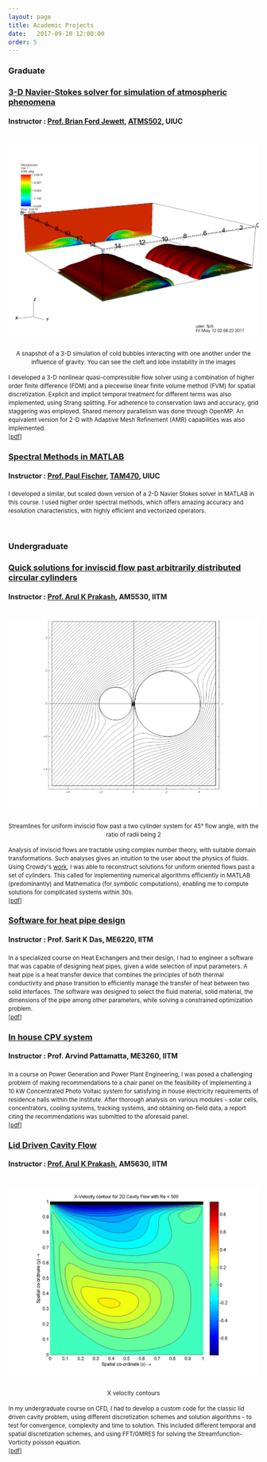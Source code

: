 ```yaml
---
layout: page 
title: Academic Projects 
date:   2017-09-10 12:00:00
order: 5
---
```


<h3> Graduate </h3>
<h3><u> 3-D Navier-Stokes solver for simulation of atmospheric phenomena </u></h3>
<h4> Instructor : <a href="https://www.atmos.illinois.edu/~bjewett/">Prof. Brian Ford Jewett</a>, <a href="https://www.atmos.illinois.edu/~bjewett/atms502.html">ATMS502</a>, UIUC </h4>
<h1 class="title"><img id="centerimg" src="/images/cleft.png"></h1><center><small>A snapshot of a 3-D simulation of cold bubbles interacting with one another under the influence of gravity. You can see the cleft and lobe instability in the images</small></center>
<p></p>
<p><small>	I developed a 3-D nonlinear quasi-compressible flow solver using a combination of higher order finite difference (FDM) and a piecewise linear finite volume method (FVM) for spatial discretization. Explicit and implicit temporal treatment for different terms was also implemented, using Strang splitting. For adherence to conservation laws and accuracy, grid staggering was employed. Shared memory parallelism was done through OpenMP. An equivalent version for 2-D with Adaptive Mesh Refinement (AMR) capabilities was also implemented.<br>
[<a href="/docs/nfd.pdf">pdf</a>]
</small></p>
<p></p>
<h3><u> Spectral Methods in MATLAB </u></h3>
<h4> Instructor : <a href="http://fischerp.cs.illinois.edu/">Prof. Paul Fischer</a>, <a href="http://fischerp.cs.illinois.edu/tam470/">TAM470</a>, UIUC </h4>
<p><small>	I developed a similar, but scaled down version of a 2-D Navier Stokes solver in MATLAB in this course. I used higher order spectral methods, which offers amazing accuracy and resolution characteristics, with highly efficient and vectorized operators.</small></p>
<p><br></p>
<h3> Undergraduate </h3>
<h3><u> Quick solutions for inviscid flow past arbitrarily distributed circular cylinders </u></h3>
<h4> Instructor : <a href="https://apm.iitm.ac.in/fmlab/arul/"> Prof. Arul K Prakash</a>, AM5530, IITM </h4>
<h1 class="title"><img id="centerimg" src="/images/am5530Streamlines.png"></h1><center><small>Streamlines for uniform inviscid flow past a two cylinder system for 45° flow angle, with the ratio of radii being 2</small></center><p></p>
<p><small>	Analysis of inviscid flows are tractable using complex number theory, with suitable domain transformations. Such analyses gives an intuition to the user about the physics of fluids. Using Crowdy's <a href="http://wwwf.imperial.ac.uk/~dgcrowdy/_producer/PubFiles/Paper-15.pdf"> work</a>, I was able to reconstruct solutions for uniform oriented flows past a set of cylinders. This called for implementing numerical algorithms efficiently in MATLAB (predominantly) and Mathematica (for symbolic computations), enabling me to compute solutions for complicated systems within 30s.<br>
[<a href="/docs/PF_Cylinders_TejaswinP.pdf">pdf</a>]
</small></p>
<p></p>
<h3><u> Software for heat pipe design  </u></h3>
<h4> Instructor : Prof. Sarit K Das, ME6220, IITM </h4>
<p><small>	In a specialized course on Heat Exchangers and their design, I had to engineer a software that was capable of designing heat pipes, given a wide selection of input parameters. A heat pipe is a heat transfer device that combines the principles of both thermal conductivity and phase transition to efficiently manage the transfer of heat between two solid interfaces. The software was designed to select the fluid material, solid material, the dimensions of the pipe among other parameters, while solving a constrained optimization problem.<br>
[<a href="/docs/HeatPipe_TejaswinP.pdf">pdf</a>]
</small></p>
<p></p>
<h3><u> In house CPV system  </u></h3>
<h4> Instructor : Prof. Arvind Pattamatta, ME3260, IITM </h4>
<p><small>	In a course on Power Generation and Power Plant Engineering, I was posed a challenging problem of making recommendations to a chair panel on the feasibility of implementing a 10 kW Concentrated Photo Voltaic system for satisfying in house electricity requirements of residence halls within the institute. After thorough analysis on various modules - solar cells, concentrators, cooling systems, tracking systems, and obtaining on-field data, a report citing the recommendations was submitted to the aforesaid panel.<br>
[<a href="/docs/CPV_TejaswinP.pdf">pdf</a>]
</small></p>
<p></p>
<h3><u> Lid Driven Cavity Flow </u></h3>
<h4> Instructor : <a href="https://apm.iitm.ac.in/fmlab/arul/"> Prof. Arul K Prakash</a>, AM5630, IITM </h4>
<h1 class="title"><img id="centerimg" src="/images/am5630velocity.jpg"></h1><center><small>X velocity contours</small></center><p></p>
<p><small>	In my undergraduate course on CFD, I had to develop a custom code for the classic lid driven cavity problem, using different discretization schemes and solution algorithms - to test for convergence, complexity and time to solution. This included different temporal and spatial discretization schemes, and using FFT/GMRES for solving the Streamfunction-Vorticity poisson equation.<br>
[<a href="/docs/LDC_GMRES_TejaswinP.pdf">pdf</a>]
</small></p>
<p></p>